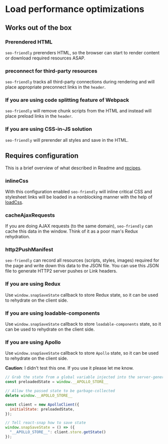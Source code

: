 # Load performance optimizations

## Works out of the box

### Prerendered HTML

`seo-friendly` prerenders HTML, so the browser can start to render content or download required resources ASAP.

### preconnect for third-party resources

`seo-friendly` tracks all third-party connections during rendering and will place appropriate preconnect links in the `header`.

### If you are using code splitting feature of Webpack

`seo-friendly` will remove chunk scripts from the HTML and instead will place preload links in the `header`.

### If you are using CSS-in-JS solution

`seo-friendly` will prerender all styles and save in the HTML.

## Requires configuration

This is a brief overview of what described in Readme and [recipes](recipes.md).

### inlineCss

With this configuration enabled `seo-friendly` will inline critical CSS and stylesheet links will be loaded in a nonblocking manner with the help of [loadCss](https://www.npmjs.com/package/fg-loadcss).

### cacheAjaxRequests

If you are doing AJAX requests (to the same domain), `seo-friendly` can cache this data in the window. Think of it as a poor man's Redux rehydration.

### http2PushManifest

`seo-friendly` can record all resources (scripts, styles, images) required for the page and write down this data to the JSON file. You can use this JSON file to generate HTTP2 server pushes or Link headers.

### If you are using Redux

Use `window.snapSaveState` callback to store Redux state, so it can be used to rehydrate on the client side.

### If you are using loadable-components

Use `window.snapSaveState` callback to store `loadable-components` state, so it can be used to rehydrate on the client side.

### If you are using Apollo

Use `window.snapSaveState` callback to store `Apollo` state, so it can be used to rehydrate on the client side.

**Caution**: I didn't test this one. If you use it please let me know.

```js
// Grab the state from a global variable injected into the server-generated HTML
const preloadedState = window.__APOLLO_STORE__

// Allow the passed state to be garbage-collected
delete window.__APOLLO_STORE__

const client = new ApolloClient({
  initialState: preloadedState,
});

// Tell react-snap how to save state
window.snapSaveState = () => ({
  "__APOLLO_STORE__": client.store.getState()
});
```
